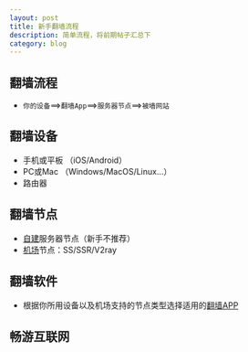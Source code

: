 ```yaml
---
layout: post
title: 新手翻墙流程
description: 简单流程，将前期帖子汇总下
category: blog
---
```



## 翻墙流程
* `你的设备`==>`翻墙App`==>`服务器节点`==>`被墙网站`

## 翻墙设备
* 手机或平板 （iOS/Android）
* PC或Mac （Windows/MacOS/Linux...）
* 路由器 

## 翻墙节点
* [自建](https://www.net-door.cc/jiaoben)服务器节点（新手不推荐）
* [机场](https://www.net-door.cc/jichang)节点：SS/SSR/V2ray

## 翻墙软件
* 根据你所用设备以及机场支持的节点类型选择适用的[翻墙APP](https://www.net-door.cc/app)

## 畅游互联网

